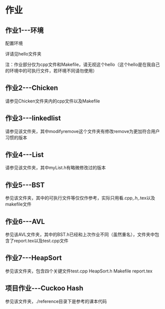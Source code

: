 # 作业

## 作业1---环境

配置环境

详请见hello文件夹

注：作业部分仅为cpp文件和Makefile，请无视这个hello（这个hello是在我自己的环境中的可执行文件，若环境不同请勿使用）

## 作业2---Chicken

请参见Chicken文件夹内的cpp文件以及Makefile

## 作业3---linkedlist

请参见该文件夹，其中modifyremove这个文件夹有修改remove为更加符合用户习惯的版本

## 作业4---List

请参见该文件夹，其中myList.h有略微修改过的版本

## 作业5---BST

参见该文件夹，其中的可执行文件等仅仅作参考，实际只用看.cpp,.h,.tex以及makefile文件

## 作业6---AVL

参见该AVL文件夹，其中的BST.h已经和上次作业不同（虽然重名），文件夹中包含了report.tex以及test.cpp文件

## 作业7---HeapSort

参见该文件夹，包含四个关键文件test.cpp HeapSort.h Makefile report.tex

## 项目作业---Cuckoo Hash

参见该文件夹，./reference目录下是参考的课本代码
